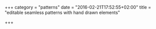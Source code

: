 +++
category = "patterns"
date = "2016-02-21T17:52:55+02:00"
title = "editable seamless patterns with hand drawn elements"

+++
